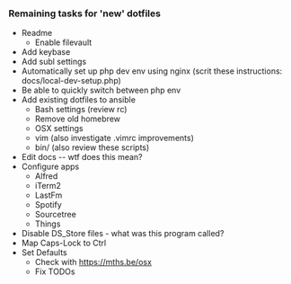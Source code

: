 ### Remaining tasks for 'new' dotfiles

* Readme
    * Enable filevault
* Add keybase
* Add subl settings
* Automatically set up php dev env using nginx (scrit these instructions: docs/local-dev-setup.php)
* Be able to quickly switch between php env
* Add existing dotfiles to ansible
    * Bash settings (review rc)
    * Remove old homebrew
    * OSX settings
    * vim (also investigate .vimrc improvements)
    * bin/ (also review these scripts)
* Edit docs -- wtf does this mean?
* Configure apps
    * Alfred
    * iTerm2
    * LastFm
    * Spotify
    * Sourcetree
    * Things
* Disable DS_Store files - what was this program called?
* Map Caps-Lock to Ctrl
* Set Defaults
    * Check with https://mths.be/osx
    * Fix TODOs
